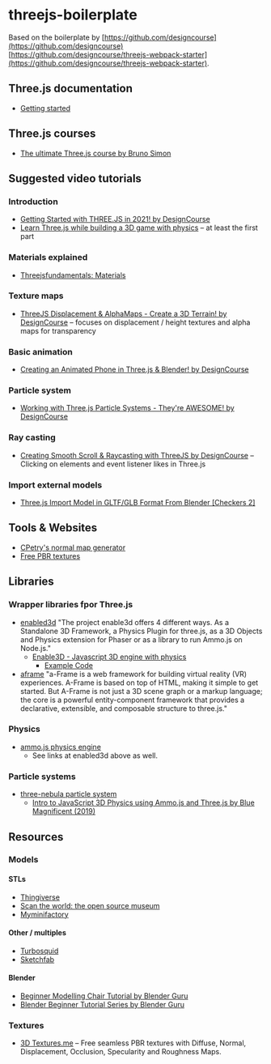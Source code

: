 # threejs-boilerplate

Based on the boilerplate by [https://github.com/designcourse](https://github.com/designcourse) [https://github.com/designcourse/threejs-webpack-starter](https://github.com/designcourse/threejs-webpack-starter).

## Three.js documentation

* [Getting started](https://threejs.org/docs/index.html#manual/en/introduction/Creating-a-scene)


## Three.js courses

* [The ultimate Three.js course by Bruno Simon](https://threejs-journey.xyz/) 

## Suggested video tutorials

### Introduction

* [Getting Started with THREE.JS in 2021! by DesignCourse](https://www.youtube.com/watch?v=pUgWfqWZWmM)
* [Learn Three.js while building a 3D game with physics](https://www.youtube.com/watch?v=hBiGFpBle7E) – at least the first part

### Materials explained

* [Threejsfundamentals: Materials](https://threejsfundamentals.org/threejs/lessons/threejs-materials.html)

### Texture maps

* [ThreeJS Displacement & AlphaMaps - Create a 3D Terrain! by DesignCourse](https://www.youtube.com/watch?v=2AQLMZwQpDo) – focuses on displacement / height textures and alpha maps for transparency

### Basic animation

* [Creating an Animated Phone in Three.js & Blender! by DesignCourse](https://www.youtube.com/watch?v=9UukUyXqBCg)

### Particle system

* [Working with Three.js Particle Systems - They're AWESOME! by DesignCourse](https://www.youtube.com/watch?v=dLYMzNmILQA)

### Ray casting

* [Creating Smooth Scroll & Raycasting with ThreeJS by DesignCourse](https://www.youtube.com/watch?v=U29j5NiSMVQ) – Clicking on elements and event listener likes in Three.js

### Import external models

* [Three.js Import Model in GLTF/GLB Format From Blender [Checkers 2]](https://www.youtube.com/watch?v=e_WC3b5Hy8Q)

## Tools & Websites

* [CPetry's normal map generator](https://cpetry.github.io/NormalMap-Online/)
* [Free PBR textures](https://3dtextures.me/)

## Libraries

### Wrapper libraries fpor Three.js

* [enabled3d](https://enable3d.io/) "The project enable3d offers 4 different ways. As a Standalone 3D Framework, a Physics Plugin for three.js, as a 3D Objects and Physics extension for Phaser or as a library to run Ammo.js on Node.js."
    * [Enable3D - Javascript 3D engine with physics](https://www.youtube.com/watch?v=j6nv3JIAFLk)
        * [Example Code](https://github.com/tamani-coding/enable3d-physics-examples)
* [aframe](https://aframe.io/docs/1.2.0/introduction/) "a-Frame is a web framework for building virtual reality (VR) experiences. A-Frame is based on top of HTML, making it simple to get started. But A-Frame is not just a 3D scene graph or a markup language; the core is a powerful entity-component framework that provides a declarative, extensible, and composable structure to three.js."

### Physics

* [ammo.js physics engine](https://github.com/kripken/ammo.js)
    * See links at enabled3d above as well. 

### Particle systems

* [three-nebula particle system](https://github.com/creativelifeform/three-nebula)
    * [Intro to JavaScript 3D Physics using Ammo.js and Three.js by Blue Magnificent (2019)](https://medium.com/@bluemagnificent/intro-to-javascript-3d-physics-using-ammo-js-and-three-js-dd48df81f591)

## Resources

### Models

#### STLs

* [Thingiverse](https://www.thingiverse.com/)
* [Scan the world: the open source museum](https://www.myminifactory.com/scantheworld/)
* [Myminifactory](https://www.myminifactory.com/)

#### Other / multiples

* [Turbosquid](https://www.turbosquid.com/de/Search/3D-Models/free)
* [Sketchfab](https://sketchfab.com/features/free-3d-models)

#### Blender

* [Beginner Modelling Chair Tutorial by Blender Guru](https://www.youtube.com/watch?v=Hf2esGA7vCc&list=PLjEaoINr3zgEL9UjPTLWQhLFAK7wVaRMR)
* [Blender Beginner Tutorial Series by Blender Guru](https://www.youtube.com/watch?v=NyJWoyVx_XI&list=PLjEaoINr3zgEq0u2MzVgAaHEBt--xLB6U)

### Textures

* [3D Textures.me](https://3dtextures.me/) – Free seamless PBR textures with Diffuse, Normal, Displacement, Occlusion, Specularity and Roughness Maps.